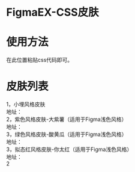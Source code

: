 # FigmaEX-CSS皮肤
# 使用方法
在此位置粘贴css代码即可。


# 皮肤列表
1，小埋风格皮肤<br />
地址：<br />
2，紫色风格皮肤-大紫薯（适用于Figma浅色风格）<br />
地址：<br />
3，绿色风格皮肤-酸黄瓜（适用于Figma浅色风格）<br />
地址：<br />
3，拟态红风格皮肤-你太红（适用于Figma浅色风格）<br />
地址：<br />2
